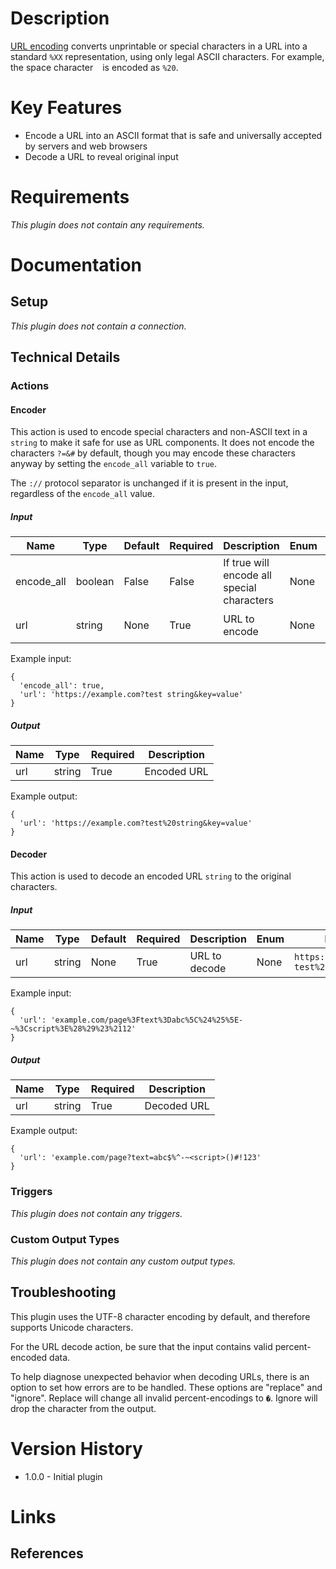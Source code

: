 # Description

[URL encoding](https://en.wikipedia.org/wiki/Percent-encoding) converts unprintable or special characters in a URL into a standard `%XX` representation, using only legal ASCII characters. For example, the space character ` ` is encoded as `%20`.

# Key Features

* Encode a URL into an ASCII format that is safe and universally accepted by servers and web browsers
* Decode a URL to reveal original input

# Requirements

_This plugin does not contain any requirements._

# Documentation

## Setup

_This plugin does not contain a connection._

## Technical Details

### Actions

#### Encoder

This action is used to encode special characters and non-ASCII text in a `string` to make it safe for use as URL components.
It does not encode the characters `?=&#` by default, though you may encode these characters anyway by setting the `encode_all` variable to `true`.

The `://` protocol separator is unchanged if it is present in the input, regardless of the `encode_all` value.

##### Input

|Name|Type|Default|Required|Description|Enum|Example|
|----|----|-------|--------|-----------|----|-------|
|encode_all|boolean|False|False|If true will encode all special characters|None|False|
|url|string|None|True|URL to encode|None|`https://example.com?test string&key=value`|

Example input:

```
{
  'encode_all': true,
  'url': 'https://example.com?test string&key=value'
}
```

##### Output

|Name|Type|Required|Description|
|----|----|--------|-----------|
|url|string|True|Encoded URL|

Example output:

```
{
  'url': 'https://example.com?test%20string&key=value'
}
```

#### Decoder

This action is used to decode an encoded URL `string` to the original characters.

##### Input

|Name|Type|Default|Required|Description|Enum|Example|
|----|----|-------|--------|-----------|----|-------|
|url|string|None|True|URL to decode|None|`https://example.com?test%20string`|

Example input:

```
{
  'url': 'example.com/page%3Ftext%3Dabc%5C%24%25%5E-~%3Cscript%3E%28%29%23%2112'
}
```

##### Output

|Name|Type|Required|Description|
|----|----|--------|-----------|
|url|string|True|Decoded URL|

Example output:

```
{
  'url': 'example.com/page?text=abc$%^-~<script>()#!123'
}
```

### Triggers

_This plugin does not contain any triggers._

### Custom Output Types

_This plugin does not contain any custom output types._

## Troubleshooting

This plugin uses the UTF-8 character encoding by default, and therefore supports Unicode characters.

For the URL decode action, be sure that the input contains valid percent-encoded data.

To help diagnose unexpected behavior when decoding URLs, there is an
option to set how errors are to be handled. These options are "replace" and "ignore". Replace will change all invalid percent-encodings to `�`. Ignore will drop the character from the output.

# Version History

* 1.0.0 - Initial plugin

# Links

## References


